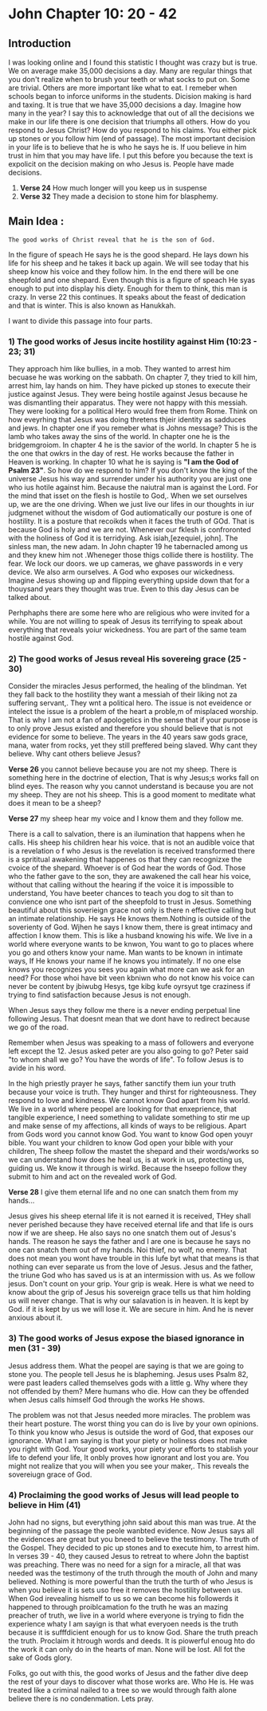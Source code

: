 # John Chapter 10: 20 - 42

## Introduction

I was looking online and I found this statistic I thought was crazy but is true. We on average make 35,000 decisions a day. Many are regular things that you don't realize when to brush your teeth or what socks to put on. Some are trivial. Others are more important like what to eat. I remeber when schools began to inforce uniforms in the students. Dicision making is hard and taxing. It is true that we have 35,000 decisions a day. Imagine how many in the year? I say this to acknowledge that out of all the decisions we make in our life there is one decision that triumphs all others. How do you respond to Jesus Christ? How do you respond to his claims. You either pick up stones or you follow him (end of passage). The most important decision in your life is to believe that he is who he says he is. If uou believe in him trust in him that you may have life. I put this before you because the text is expolicit on the decision making on who Jesus is. People have made decisions.

1. **Verse 24** How much longer will you keep us in suspense
2. **Verse 32** They made a decision to stone him for blasphemy.

## Main Idea :

    The good works of Christ reveal that he is the son of God.

In the figure of speach He says he is the good shepard. He lays down his life for his sheep and he takes it back up again. We will see today that his sheep know his voice and they follow him. In the end there will be one sheepfold and one shepard. Even though this is a figure of speach He syas enough to put into display his diety. Enough for them to think, this man is crazy. In verse 22 this continues. It speaks about the feast of dedication and that is winter. This is also known as Hanukkah.

I want to divide this passage into four parts.

### 1) The good works of Jesus incite hostility against Him (10:23 - 23; 31)

They approach him like bullies, in a mob. They wanted to arrest him becuase he was working on the sabbath. On chapter 7, they tried to kill him, arrest him, lay hands on him. They have picked up stones to execute their justice against Jesus. They were being hostile against Jesus because he was dismantling their apparatus. They were not happy with this messiah. They were looking for a political Hero would free them from Rome. Think on how eveyrhing that Jesus was doing thretens thjeir identity as sadduces and jews. In chapter one if you remeber what is Johns message? This is the lamb who takes away the sins of the world. In chapter one he is the bridgemgroiom. In chapter 4 he is the savior of the world. In chapter 5 he is the one that owkrs in the day of rest. He works because the father in Heaven is working. In chapter 10 what he is saying is **"I am the God of Psalm 23"**. So how do we respond to him? If you don't know the king of the universe Jesus his way and surrender under his authority you are just one who ius hotile against him. Because the naiutral man is against the Lord. For the mind that isset on the flesh is hostile to God,. When we set ourselves up, we are the one driving. When we just live our lifes in our thoughts in iur judgmenet without the wisdom of God autiomatically our posture is one of hostility. It is a posture that recoikds when it faces the truth of GOd. That is because God is holy and we are not. Whenever our fklesh is confroronted with the holiness of God it is terridying. Ask isiah,[ezequiel, john]. The sinless man, the new adam. In John chapter 19 he tabernacled among us and they knew him not .Wheneger those thigs collide there is hostility. The fear. We lock our doors. we up cameras, we ghave passwords in e very device. We also arm ourselves. A God who exposes our wickedness. Imagine Jesus showing up and flipping everything upside down that for a thouysand years they thought was true. Even to this day Jesus can be talked about.

Perhphaphs there are some here who are religious who were invited for a while. You are not willing to speak of Jesus its terrifying to speak about everything that reveals yoiur wickedness. You are part of the same team hostile against God.

### 2) The good works of Jesus reveal His sovereing grace (25 - 30)

Consider the miracles Jesus performed, the healing of the blindman. Yet they fall back to the hostility they want a messiah of their liking not za suffering servant,. They wnt a political hero. The issue is not eveidence or intelect the issue is a problem of the heart a proble,m of misplaced worship. That is why I am not a fan of apologetics in the sense that if your purpose is to only prove Jesus existed and therefore you should believe that is not evidence for some to believe. The years in the 40 years saw gods grace, mana, water from rocks, yet they still preffered being slaved. Why cant they believe. Why cant others believe Jesus?

**Verse 26** you cannot believe because you are not my sheep. There is something here in the doctrine of election, That is why Jesus;s works fall on blind eyes. The reason why you cannot understand is because you are not my sheep. They are not his sheep. This is a good moment to meditate what does it mean to be a sheep?

**Verse 27** my sheep hear my voice and I know them and they follow me.

There is a call to salvation, there is an ilumination that happens when he calls. His sheep his children hear his voice. that is not an audible voice that is a revelation o f who Jesus is the revelation is received transformed there is a sprititual awakening that happenes os that they can recognizxe the cvoice of the shepard. Whoever is of God hear the words of God. Those who the father gave to the son, they are awakened the call hear his voice, without that calling without the hearing if the voice it is impossible to understand, You have beeter chances to teach you dog to sit than to convience one who isnt part of the sheepfold to trust in Jesus. Something beautiful about this soverieign grace not only is there n effective calling but an intimate relationship. He says He knows them.Nothing is outside of the soverienty of God. Wjhen he says I know them, there is great intimacy and affection I know them. This is like a husband knowing his wife. We live in a world where everyone wants to be knwon, You want to go to places where you go and others know your name. Man wants to be known in intimate ways, If He knows your name if he knows you intimately. If no one else knows you recognizes you sees you again what more can we ask for an need? For those whoi have bit veen kbniwn who do not know his voice can never be content by jbiwubg Hesys, tge kibg kufe oyrsyut tge craziness if trying to find satisfaction because Jesus is not enough.

When Jesus says they follow me there is a never ending perpetual line following Jesus. That doesnt mean that we dont have to redirect because we go of the road.

Remember when Jesus was speaking to a mass of followers and everyone left except the 12. Jesus asked peter are you also going to go? Peter said "to whom shall we go? You have the words of life". To follow Jesus is to avide in his word.

In the high priestly prayer he says, father sanctify them iun your truth because your voice is truth. They hunger and thirst for righteousness. They respond to love and kindness. We cannot know God apart from his world. We live in a world where peopel are looking for that enxeprience, that tangible experience, I need something to validate something to stir me up and make sense of my affections, all kinds of ways to be religious. Apart from Gods word you cannot know God. You want to know God open youyr bible. You want your children to know God open your bible with your children, The sheep follow the mastet the shepard and their words/works so we can understand how does he heal us, is at work in us, protecting us, guiding us. We know it through is wirkd. Because the hseepo follow they submit to him and act on the revealed work of God.

**Verse 28** I give them eternal life and no one can snatch them from my hands...

Jesus gives his sheep eternal life it is not earned it is received, THey shall never perished because they have received eternal life and that life is ours now if we are sheep. He also says no one snatch them out of Jesus's hands. The reason he says the father and I are one is because he says no one can snatch them out of my hands. Noi thief, no wolf, no enemy. That does not mean you wont have trouble in this lufe byt what that means is that nothing can ever separate us from the love of Jesus. Jesus and the father, the triune God who has saved us is at an intermission with us. As we follow jesus. Don't count on your grip. Your grip is weak. Here is what we need to know about the grip of Jesus his sovereign grace tells us that him holding us will never change. That is why our salavation is in heaven. It is kept by God. if it is kept by us we will lose it. We are secure in him. And he is never anxious about it.

### 3) The good works of Jesus expose the biased ignorance in men (31 - 39)

Jesus address them. What the peopel are saying is that we are going to stone you. The people tell Jesus he is blapheming. Jesus uses Psalm 82, were past leaders called themselves gods with a little g. Why where they not offended by them? Mere humans who die. How can they be offended when Jesus calls himself God through the works He shows.

The problem was not that Jesus needed more miracles. The problem was their heart posture. The worst thing you can do is live by your own opinions. To think you know who Jesus is outside the word of God, that exposes our ignorance. What I am saying is that your piety or holiness does not make you right with God. Your good works, your piety your efforts to stablish your life to defend your life, It onbly proves how ignorant and lost you are. You might not realize that you will when you see your maker,. This reveals the sovereiugn grace of God.

### 4) Proclaiming the good works of Jesus will lead people to believe in Him (41)

John had no signs, but everything john said about this man was true. At the beginning of the passage the peole wanbted evidence. Now Jesus says all the evidences are great but you bneed to believe the testimony. The truth of the Gospel. They decided to pic up stones and to execute him, to arrest him. In verses 39 - 40, they caused Jesus to retreat to where John the baptist was preaching. There was no need for a sign for a miracle, all that was needed was the testimony of the truth through the mouth of John and many believed. Nothing is more powerful than the truth the turth of who Jesus is when you believe it is sets uso free it removes the hostility between us. When God irevealing hismelf to us so we can become his followerds it happened to through proiblcamation fo the truth he was an mazing preacher of truth, we live in a world where everyone is trying to fidn the experience whaty I am sayign is that what everyoen needs is the truth because it is sufffdicient enough for us to know God. Share the truth preach the truth. Proclaim it htrough words and deeds. It is piowerful enoug hto do the work it can only do in the hearts of man. None will be lost. All fot the sake of Gods glory.

Folks, go out with this, the good works of Jesus and the father dive deep the rest of your days to discover what those works are. Who He is. He was treated like a criminal nailed to a tree so we would through faith alone believe there is no condenmation. Lets pray.
